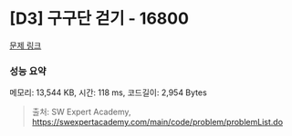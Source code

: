 # [D3] 구구단 걷기 - 16800 

[문제 링크](https://swexpertacademy.com/main/code/problem/problemDetail.do?contestProbId=AYaf9W8afyMDFAQ9) 

### 성능 요약

메모리: 13,544 KB, 시간: 118 ms, 코드길이: 2,954 Bytes



> 출처: SW Expert Academy, https://swexpertacademy.com/main/code/problem/problemList.do